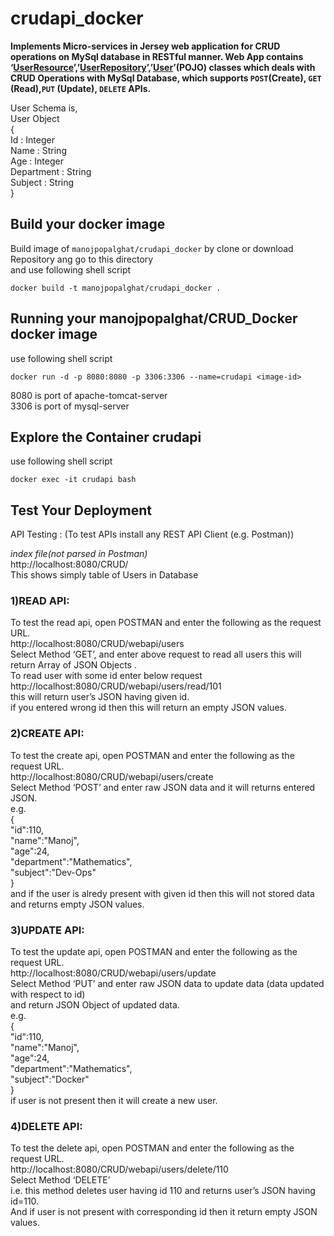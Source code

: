 # crudapi_docker
**Implements Micro-services in Jersey web application for CRUD operations on MySql database in RESTful  manner.
Web App contains ‘[UserResource](CRUD/WEB-INF/classes/com/manoj/crud/UserResource.java)’,’[UserRepository](CRUD/WEB-INF/classes/com/manoj/crud/UserRepository.java)’,’[User](CRUD/WEB-INF/classes/com/manoj/crud/User.java)’(POJO) classes which deals with CRUD Operations with MySql Database,
which supports `POST`(Create), `GET` (Read),`PUT` (Update), `DELETE` APIs.**  

User Schema is,  
  User Object  
  {      
       Id : Integer  
       Name : String  
       Age : Integer  
       Department : String  
       Subject : String  
  }  

## Build your docker image
Build image of `manojpopalghat/crudapi_docker` by clone or download Repository ang go to this directory  
and use following shell script  
```shell
docker build -t manojpopalghat/crudapi_docker .
```

## Running your manojpopalghat/CRUD_Docker docker image
use following shell script  
```shell
docker run -d -p 8080:8080 -p 3306:3306 --name=crudapi <image-id>
```
8080 is port of apache-tomcat-server    
3306 is port of mysql-server   

## Explore the Container crudapi
use following shell script  
```shell
docker exec -it crudapi bash
```
## Test Your Deployment
API Testing : (To test APIs install any REST API Client (e.g. Postman))  

_index file(not parsed in Postman)_  
http://localhost:8080/CRUD/  
This shows simply table of Users in Database  

### 1)READ API:
To test the read api, open POSTMAN and enter the following as the request URL.  
http://localhost:8080/CRUD/webapi/users  
Select Method ‘GET’, and enter above request to read all users this will return Array of JSON Objects .  
To read user with some id enter below request  
http://localhost:8080/CRUD/webapi/users/read/101  
this will return user’s JSON having given id.  
if you entered wrong id then this will return an empty JSON values.  


### 2)CREATE API:
To test the create api, open POSTMAN and enter the following as the request URL.  
http://localhost:8080/CRUD/webapi/users/create  
Select Method ‘POST’ and enter raw JSON data and it will returns entered JSON.  
e.g.   
  {  
       "id":110,  
       "name":"Manoj",  
       "age":24,  
       "department":"Mathematics",  
       "subject":"Dev-Ops"  
  }  
and if the user is alredy present with given id then this will not stored data and returns empty JSON values.  


### 3)UPDATE API:
To test the update api, open POSTMAN and enter the following as the request URL.  
http://localhost:8080/CRUD/webapi/users/update  
Select Method ‘PUT’ and enter raw JSON data to update data (data updated with respect to id)  
and return JSON Object of updated data.  
e.g.  
  {  
       "id":110,  
       "name":"Manoj",  
       "age":24,  
       "department":"Mathematics",  
       "subject":"Docker"  
  }    
if user is not present then it will create a new user.  


### 4)DELETE API:
To test the delete api, open POSTMAN and enter the following as the request URL.  
http://localhost:8080/CRUD/webapi/users/delete/110  
Select Method ‘DELETE’  
i.e. this method deletes user having id 110 and returns user’s JSON having id=110.  
And if user is not present with corresponding id then it return empty JSON values.  
  
